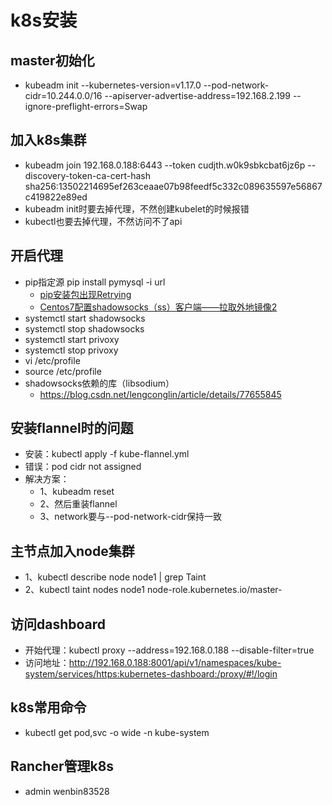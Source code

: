 # k8s安装

## master初始化

- kubeadm init --kubernetes-version=v1.17.0 --pod-network-cidr=10.244.0.0/16 --apiserver-advertise-address=192.168.2.199 --ignore-preflight-errors=Swap
  
## 加入k8s集群  

- kubeadm join 192.168.0.188:6443 --token cudjth.w0k9sbkcbat6jz6p --discovery-token-ca-cert-hash sha256:13502214695ef263ceaae07b98feedf5c332c089635597e56867c419822e89ed
- kubeadm init时要去掉代理，不然创建kubelet的时候报错
- kubectl也要去掉代理，不然访问不了api

## 开启代理

- pip指定源 pip install pymysql -i url
  - [pip安装包出现Retrying](https://blog.csdn.net/nahanai/article/details/96435128)
  - [Centos7配置shadowsocks（ss）客户端——拉取外地镜像2](https://blog.csdn.net/halobios_/article/details/100741713)
- systemctl start shadowsocks
- systemctl stop shadowsocks
- systemctl start privoxy
- systemctl stop privoxy
- vi /etc/profile
- source /etc/profile
- shadowsocks依赖的库（libsodium）
  - https://blog.csdn.net/lengconglin/article/details/77655845

## 安装flannel时的问题

- 安装：kubectl apply -f  kube-flannel.yml
- 错误：pod cidr not assigned
- 解决方案：
  - 1、kubeadm reset
  - 2、然后重装flannel
  - 3、network要与--pod-network-cidr保持一致

## 主节点加入node集群

- 1、kubectl describe node node1 | grep Taint
- 2、kubectl taint nodes node1 node-role.kubernetes.io/master-

## 访问dashboard

- 开始代理：kubectl proxy --address=192.168.0.188 --disable-filter=true
- 访问地址：http://192.168.0.188:8001/api/v1/namespaces/kube-system/services/https:kubernetes-dashboard:/proxy/#!/login

## k8s常用命令

- kubectl get pod,svc -o wide -n kube-system

## Rancher管理k8s

- admin wenbin83528